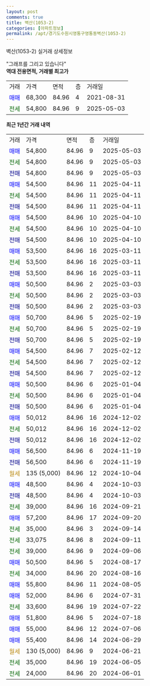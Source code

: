 ```yaml
---
layout: post
comments: true
title: 벽산(1053-2)
categories: [아파트정보]
permalink: /apt/경기도수원시영통구영통동벽산(1053-2)
---
```


벽산(1053-2) 실거래 상세정보

<script type="text/javascript">
  google.charts.load('current', {'packages':['line', 'corechart']});
  google.charts.setOnLoadCallback(drawChart);

  function drawChart() {
    var data = new google.visualization.DataTable();
    data.addColumn('date', '거래일');
    data.addColumn('number', "매매");
    data.addColumn('number', "전세");
    data.addColumn('number', "전매");

    data.addRows([[new Date(Date.parse("2025-05-03")), 54800, null, null], [new Date(Date.parse("2025-05-03")), null, 54800, null], [new Date(Date.parse("2025-05-03")), null, null, 54800], [new Date(Date.parse("2025-04-11")), 54500, null, null], [new Date(Date.parse("2025-04-11")), null, 54500, null], [new Date(Date.parse("2025-04-11")), null, null, 54500], [new Date(Date.parse("2025-04-10")), 54500, null, null], [new Date(Date.parse("2025-04-10")), null, 54500, null], [new Date(Date.parse("2025-04-10")), null, null, 54500], [new Date(Date.parse("2025-03-11")), 53500, null, null], [new Date(Date.parse("2025-03-11")), null, 53500, null], [new Date(Date.parse("2025-03-11")), null, null, 53500], [new Date(Date.parse("2025-03-03")), 50500, null, null], [new Date(Date.parse("2025-03-03")), null, 50500, null], [new Date(Date.parse("2025-03-03")), null, null, 50500], [new Date(Date.parse("2025-02-19")), 50700, null, null], [new Date(Date.parse("2025-02-19")), null, 50700, null], [new Date(Date.parse("2025-02-19")), null, null, 50700], [new Date(Date.parse("2025-02-12")), 54500, null, null], [new Date(Date.parse("2025-02-12")), null, 54500, null], [new Date(Date.parse("2025-02-12")), null, null, 54500], [new Date(Date.parse("2025-01-04")), 50500, null, null], [new Date(Date.parse("2025-01-04")), null, 50500, null], [new Date(Date.parse("2025-01-04")), null, null, 50500], [new Date(Date.parse("2024-12-02")), 50012, null, null], [new Date(Date.parse("2024-12-02")), null, 50012, null], [new Date(Date.parse("2024-12-02")), null, null, 50012], [new Date(Date.parse("2024-11-19")), 56500, null, null], [new Date(Date.parse("2024-11-19")), null, null, 56500], [new Date(Date.parse("2024-10-04")), null, null, null], [new Date(Date.parse("2024-10-03")), 48500, null, null], [new Date(Date.parse("2024-10-03")), null, null, 48500], [new Date(Date.parse("2024-09-21")), null, 39000, null], [new Date(Date.parse("2024-09-20")), 57200, null, null], [new Date(Date.parse("2024-09-14")), null, 35000, null], [new Date(Date.parse("2024-09-11")), null, 33075, null], [new Date(Date.parse("2024-09-06")), null, 39000, null], [new Date(Date.parse("2024-08-17")), 50500, null, null], [new Date(Date.parse("2024-08-16")), null, 34000, null], [new Date(Date.parse("2024-08-05")), 55800, null, null], [new Date(Date.parse("2024-07-31")), 52000, null, null], [new Date(Date.parse("2024-07-22")), null, 33600, null], [new Date(Date.parse("2024-07-18")), 51800, null, null], [new Date(Date.parse("2024-07-06")), 55000, null, null], [new Date(Date.parse("2024-06-29")), 55400, null, null], [new Date(Date.parse("2024-06-21")), null, null, null], [new Date(Date.parse("2024-06-05")), null, 35000, null], [new Date(Date.parse("2024-06-01")), null, 24000, null]]);

    var options = {
      hAxis: {
        format: 'yyyy/MM/dd'
      },    
      lineWidth: 0,
      pointsVisible: true,    
      title: '최근 1년간 유형별 실거래가 분포',
      legend: { position: 'bottom' }
    };

    var formatter = new google.visualization.NumberFormat({pattern:'###,###'} );
    formatter.format(data, 1);
    formatter.format(data, 2);
    
    setTimeout(function() {
        var chart = new google.visualization.LineChart(document.getElementById('columnchart_material'));
        chart.draw(data, (options));
        document.getElementById('loading').style.display = 'none';
    }, 200);
  }
</script>


<div id="loading" style="z-index:20; display: block; margin-left: 0px">"그래프를 그리고 있습니다"</div>
<div id="columnchart_material" style="width: 95%; margin-left: 0px; display: block"></div>
<!-- contents start -->
<b>역대 전용면적, 거래별 최고가</b>
<table class="sortable">
    <tr>
      <td>거래</td>
      <td>가격</td>
      <td>면적</td>
      <td>층</td>
      <td>거래일</td>
    </tr>
        <tr>
          <td><a style="color: blue">매매</a></td>
          <td>68,300</td>
          <td>84.96</td>
          <td>4</td>
          <td>2021-08-31</td>
        </tr>        
        <tr>
              <td><a style="color: darkgreen">전세</a></td>
              <td>54,800</td>
              <td>84.96</td>
              <td>9</td>
              <td>2025-05-03</td>
            </tr>        
    
</table>

<b>최근 1년간 거래 내역</b>

<table class="sortable">
    <tr>
      <td>거래</td>
      <td>가격</td>
      <td>면적</td>
      <td>층</td>
      <td>거래일</td>
    </tr>
    <tr>
      <td><a style="color: blue">매매</a></td>
      <td>54,800</td>
      <td>84.96</td>
      <td>9</td>
      <td>2025-05-03</td>
    </tr>          <tr>
      <td><a style="color: darkgreen">전세</a></td>
      <td>54,800</td>
      <td>84.96</td>
      <td>9</td>
      <td>2025-05-03</td>
    </tr>          <tr>
      <td><a style="color: darkblue">전매</a></td>
      <td>54,800</td>
      <td>84.96</td>
      <td>9</td>
      <td>2025-05-03</td>
    </tr>          <tr>
      <td><a style="color: blue">매매</a></td>
      <td>54,500</td>
      <td>84.96</td>
      <td>11</td>
      <td>2025-04-11</td>
    </tr>          <tr>
      <td><a style="color: darkgreen">전세</a></td>
      <td>54,500</td>
      <td>84.96</td>
      <td>11</td>
      <td>2025-04-11</td>
    </tr>          <tr>
      <td><a style="color: darkblue">전매</a></td>
      <td>54,500</td>
      <td>84.96</td>
      <td>11</td>
      <td>2025-04-11</td>
    </tr>          <tr>
      <td><a style="color: blue">매매</a></td>
      <td>54,500</td>
      <td>84.96</td>
      <td>10</td>
      <td>2025-04-10</td>
    </tr>          <tr>
      <td><a style="color: darkgreen">전세</a></td>
      <td>54,500</td>
      <td>84.96</td>
      <td>10</td>
      <td>2025-04-10</td>
    </tr>          <tr>
      <td><a style="color: darkblue">전매</a></td>
      <td>54,500</td>
      <td>84.96</td>
      <td>10</td>
      <td>2025-04-10</td>
    </tr>          <tr>
      <td><a style="color: blue">매매</a></td>
      <td>53,500</td>
      <td>84.96</td>
      <td>16</td>
      <td>2025-03-11</td>
    </tr>          <tr>
      <td><a style="color: darkgreen">전세</a></td>
      <td>53,500</td>
      <td>84.96</td>
      <td>16</td>
      <td>2025-03-11</td>
    </tr>          <tr>
      <td><a style="color: darkblue">전매</a></td>
      <td>53,500</td>
      <td>84.96</td>
      <td>16</td>
      <td>2025-03-11</td>
    </tr>          <tr>
      <td><a style="color: blue">매매</a></td>
      <td>50,500</td>
      <td>84.96</td>
      <td>2</td>
      <td>2025-03-03</td>
    </tr>          <tr>
      <td><a style="color: darkgreen">전세</a></td>
      <td>50,500</td>
      <td>84.96</td>
      <td>2</td>
      <td>2025-03-03</td>
    </tr>          <tr>
      <td><a style="color: darkblue">전매</a></td>
      <td>50,500</td>
      <td>84.96</td>
      <td>2</td>
      <td>2025-03-03</td>
    </tr>          <tr>
      <td><a style="color: blue">매매</a></td>
      <td>50,700</td>
      <td>84.96</td>
      <td>5</td>
      <td>2025-02-19</td>
    </tr>          <tr>
      <td><a style="color: darkgreen">전세</a></td>
      <td>50,700</td>
      <td>84.96</td>
      <td>5</td>
      <td>2025-02-19</td>
    </tr>          <tr>
      <td><a style="color: darkblue">전매</a></td>
      <td>50,700</td>
      <td>84.96</td>
      <td>5</td>
      <td>2025-02-19</td>
    </tr>          <tr>
      <td><a style="color: blue">매매</a></td>
      <td>54,500</td>
      <td>84.96</td>
      <td>7</td>
      <td>2025-02-12</td>
    </tr>          <tr>
      <td><a style="color: darkgreen">전세</a></td>
      <td>54,500</td>
      <td>84.96</td>
      <td>7</td>
      <td>2025-02-12</td>
    </tr>          <tr>
      <td><a style="color: darkblue">전매</a></td>
      <td>54,500</td>
      <td>84.96</td>
      <td>7</td>
      <td>2025-02-12</td>
    </tr>          <tr>
      <td><a style="color: blue">매매</a></td>
      <td>50,500</td>
      <td>84.96</td>
      <td>6</td>
      <td>2025-01-04</td>
    </tr>          <tr>
      <td><a style="color: darkgreen">전세</a></td>
      <td>50,500</td>
      <td>84.96</td>
      <td>6</td>
      <td>2025-01-04</td>
    </tr>          <tr>
      <td><a style="color: darkblue">전매</a></td>
      <td>50,500</td>
      <td>84.96</td>
      <td>6</td>
      <td>2025-01-04</td>
    </tr>          <tr>
      <td><a style="color: blue">매매</a></td>
      <td>50,012</td>
      <td>84.96</td>
      <td>16</td>
      <td>2024-12-02</td>
    </tr>          <tr>
      <td><a style="color: darkgreen">전세</a></td>
      <td>50,012</td>
      <td>84.96</td>
      <td>16</td>
      <td>2024-12-02</td>
    </tr>          <tr>
      <td><a style="color: darkblue">전매</a></td>
      <td>50,012</td>
      <td>84.96</td>
      <td>16</td>
      <td>2024-12-02</td>
    </tr>          <tr>
      <td><a style="color: blue">매매</a></td>
      <td>56,500</td>
      <td>84.96</td>
      <td>6</td>
      <td>2024-11-19</td>
    </tr>          <tr>
      <td><a style="color: darkblue">전매</a></td>
      <td>56,500</td>
      <td>84.96</td>
      <td>6</td>
      <td>2024-11-19</td>
    </tr>          <tr>
      <td><a style="color: darkgoldenrod">월세</a></td>
      <td>135 (5,000)</td>
      <td>84.96</td>
      <td>12</td>
      <td>2024-10-04</td>
    </tr>          <tr>
      <td><a style="color: blue">매매</a></td>
      <td>48,500</td>
      <td>84.96</td>
      <td>4</td>
      <td>2024-10-03</td>
    </tr>          <tr>
      <td><a style="color: darkblue">전매</a></td>
      <td>48,500</td>
      <td>84.96</td>
      <td>4</td>
      <td>2024-10-03</td>
    </tr>          <tr>
      <td><a style="color: darkgreen">전세</a></td>
      <td>39,000</td>
      <td>84.96</td>
      <td>16</td>
      <td>2024-09-21</td>
    </tr>          <tr>
      <td><a style="color: blue">매매</a></td>
      <td>57,200</td>
      <td>84.96</td>
      <td>17</td>
      <td>2024-09-20</td>
    </tr>          <tr>
      <td><a style="color: darkgreen">전세</a></td>
      <td>35,000</td>
      <td>84.96</td>
      <td>3</td>
      <td>2024-09-14</td>
    </tr>          <tr>
      <td><a style="color: darkgreen">전세</a></td>
      <td>33,075</td>
      <td>84.96</td>
      <td>8</td>
      <td>2024-09-11</td>
    </tr>          <tr>
      <td><a style="color: darkgreen">전세</a></td>
      <td>39,000</td>
      <td>84.96</td>
      <td>9</td>
      <td>2024-09-06</td>
    </tr>          <tr>
      <td><a style="color: blue">매매</a></td>
      <td>50,500</td>
      <td>84.96</td>
      <td>5</td>
      <td>2024-08-17</td>
    </tr>          <tr>
      <td><a style="color: darkgreen">전세</a></td>
      <td>34,000</td>
      <td>84.96</td>
      <td>20</td>
      <td>2024-08-16</td>
    </tr>          <tr>
      <td><a style="color: blue">매매</a></td>
      <td>55,800</td>
      <td>84.96</td>
      <td>11</td>
      <td>2024-08-05</td>
    </tr>          <tr>
      <td><a style="color: blue">매매</a></td>
      <td>52,000</td>
      <td>84.96</td>
      <td>6</td>
      <td>2024-07-31</td>
    </tr>          <tr>
      <td><a style="color: darkgreen">전세</a></td>
      <td>33,600</td>
      <td>84.96</td>
      <td>19</td>
      <td>2024-07-22</td>
    </tr>          <tr>
      <td><a style="color: blue">매매</a></td>
      <td>51,800</td>
      <td>84.96</td>
      <td>5</td>
      <td>2024-07-18</td>
    </tr>          <tr>
      <td><a style="color: blue">매매</a></td>
      <td>55,000</td>
      <td>84.96</td>
      <td>12</td>
      <td>2024-07-06</td>
    </tr>          <tr>
      <td><a style="color: blue">매매</a></td>
      <td>55,400</td>
      <td>84.96</td>
      <td>14</td>
      <td>2024-06-29</td>
    </tr>          <tr>
      <td><a style="color: darkgoldenrod">월세</a></td>
      <td>130 (5,000)</td>
      <td>84.96</td>
      <td>9</td>
      <td>2024-06-21</td>
    </tr>          <tr>
      <td><a style="color: darkgreen">전세</a></td>
      <td>35,000</td>
      <td>84.96</td>
      <td>19</td>
      <td>2024-06-05</td>
    </tr>          <tr>
      <td><a style="color: darkgreen">전세</a></td>
      <td>24,000</td>
      <td>84.96</td>
      <td>20</td>
      <td>2024-06-01</td>
    </tr>      </table>
<!-- contents end -->    

